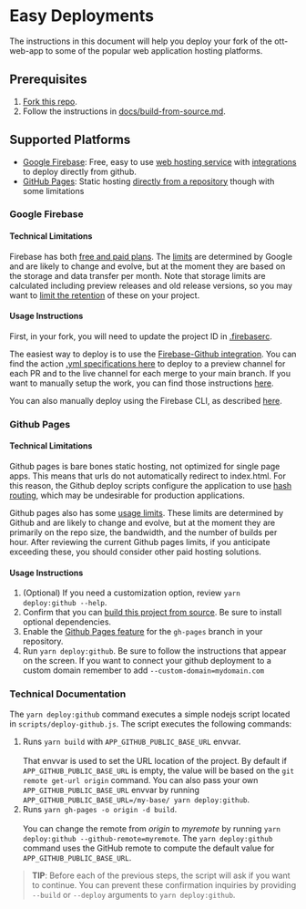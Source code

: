 # Easy Deployments

The instructions in this document will help you deploy your fork of the ott-web-app to some of the popular web application hosting platforms.

## Prerequisites

1. [Fork this repo](https://docs.github.com/en/get-started/quickstart/fork-a-repo).
2. Follow the instructions in [docs/build-from-source.md](build-from-source.md).

## Supported Platforms

- [Google Firebase](#google-firebase): Free, easy to use [web hosting service](https://firebase.google.com/) with [integrations](https://firebase.google.com/docs/hosting/github-integration) to deploy directly from github.
- [GitHub Pages](#github-pages): Static hosting [directly from a repository](https://docs.github.com/en/pages/getting-started-with-github-pages/about-github-pages) though with some limitations

### Google Firebase

#### Technical Limitations

Firebase has both [free and paid plans](https://firebase.google.com/pricing). The [limits](https://firebase.google.com/docs/hosting/usage-quotas-pricing) are determined by Google and are likely to change and evolve, but at the moment they are based on the storage and data transfer per month.  Note that storage limits are calculated including preview releases and old release versions, so you may want to [limit the retention](https://firebase.google.com/docs/hosting/manage-hosting-resources#release-storage-settings) of these on your project. 

#### Usage Instructions

First, in your fork, you will need to update the project ID in [.firebaserc](.firebaserc).

The easiest way to deploy is to use the [Firebase-Github integration](https://firebase.google.com/docs/hosting/github-integration). You can find the action [.yml specifications here](https://github.com/marketplace/actions/deploy-to-firebase-hosting) to deploy to a preview channel for each PR and to the live channel for each merge to your main branch.  If you want to manually setup the work, you can find those instructions [here](https://github.com/FirebaseExtended/action-hosting-deploy/blob/main/docs/service-account.md).

You can also manually deploy using the Firebase CLI, as described [here](https://firebase.google.com/docs/hosting/quickstart).

### Github Pages

#### Technical Limitations

Github pages is bare bones static hosting, not optimized for single page apps. This means that urls do not automatically redirect to index.html.  For this reason, the Github deploy scripts configure the application to use [hash routing](https://v5.reactrouter.com/web/api/HashRouter), which may be undesirable for production applications. 

Github pages also has some [usage limits](https://docs.github.com/en/pages/getting-started-with-github-pages/about-github-pages#usage-limits).  These limits are determined by Github and are likely to change and evolve, but at the moment they are primarily on the repo size, the bandwidth, and the number of builds per hour. After reviewing the current Github pages limits, if you anticipate exceeding these, you should consider other paid hosting solutions.

#### Usage Instructions

1. (Optional) If you need a customization option, review `yarn deploy:github --help`.
2. Confirm that you can [build this project from source](./build-from-source.md). Be sure to install optional dependencies.
3. Enable the [Github Pages feature](https://docs.github.com/en/pages/getting-started-with-github-pages) for the `gh-pages` branch in your repository.
4. Run `yarn deploy:github`. Be sure to follow the instructions that appear on the screen. If you want to connect your github deployment to a custom domain remember to add `--custom-domain=mydomain.com`

### Technical Documentation

The `yarn deploy:github` command executes a simple nodejs script located in `scripts/deploy-github.js`. The script executes the following commands:

1. Runs `yarn build` with `APP_GITHUB_PUBLIC_BASE_URL` envvar.<br/><br />That envvar is used to set the URL location of the project. By default if `APP_GITHUB_PUBLIC_BASE_URL` is empty, the value will be based on the `git remote get-url origin` command. You can also pass your own `APP_GITHUB_PUBLIC_BASE_URL` envvar by running `APP_GITHUB_PUBLIC_BASE_URL=/my-base/ yarn deploy:github`.
2. Runs `yarn gh-pages -o origin -d build`.<br /><br />You can change the remote from *origin* to *myremote* by running `yarn deploy:github --github-remote=myremote`.  The `yarn deploy:github` command uses the GitHub remote to compute the default value for `APP_GITHUB_PUBLIC_BASE_URL`.


>**TIP**: Before each of the previous steps, the script will ask if you want to continue. You can prevent these confirmation inquiries by providing `--build` or `--deploy` arguments to `yarn deploy:github`.

